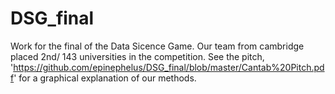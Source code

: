 # DSG_final

Work for the final of the Data Sicence Game. Our team from cambridge placed 2nd/ 143 universities  in the competition. 
See the pitch,  'https://github.com/epinephelus/DSG_final/blob/master/Cantab%20Pitch.pdf' for a graphical explanation of our methods. 
